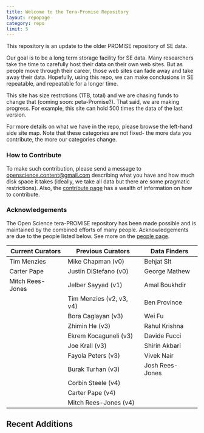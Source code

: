 ```yaml
---
title: Welcome to the Tera-Promise Repository
layout: repopage
category: repo
limit: 5
---
```


This repository is an update to the older PROMISE repository of SE data.

Our goal is to be a long term storage facility for SE data. Many researchers take the time to carefully host their data on their own web sites. But as people move through their career, those web sites can fade away and take away their data. Hopefully, using this repo, we can make 
conclusions in SE repeatable, and repeatable for a  longer time.

This site has size restrctions (1TB, total) and we are chasing funds to change that (coming soon: peta-Promise?). That said, we are making progress. For example, this site can hold 500 times the data of the last version. 

For more details on what we have in the repo, please browse the left-hand side site map. Note that these categories are not
fixed- the more data you contribute, the more our categories change.

### How to Contribute 

To make such  contribution, please send a message to
[openscience.content@gmail.com](mailto:openscience.content@gmail.com) 
describing what you have and how much disk space it takes (ideally, we  take all data but there are some pragmatic restrictions).
Also, the [contribute page](/repo/contribute) has a wealth of information on how to contribute.


### Acknowledgements

The Open Science tera-PROMISE repository has been made possible and is maintained by the combined efforts of many people. Acknowledgements are due to the people listed below. See more on the [people page](/repo/people).

Current Curators | Previous Curators        |   Data Finders  
-----------------|--------------------------|------------------
Tim Menzies      | Mike Chapman (v0)        | Behjat Slt       
Carter Pape      | Justin DiStefano (v0)    | George Mathew    
Mitch Rees-Jones | Jelber Sayyad (v1)       | Amal Boukhdir    
                 | Tim Menzies (v2, v3, v4) | Ben Province     
                 | Bora Caglayan (v3)       | Wei Fu           
                 | Zhimin He (v3)           | Rahul Krishna    
                 | Ekrem Kocaguneli (v3)    | Davide Fucci     
                 | Joe Krall (v3)           | Shirin Akbari    
                 | Fayola Peters (v3)       | Vivek Nair       
                 | Burak Turhan (v3)        | Josh Rees-Jones  
                 | Corbin Steele (v4)       |                  
                 | Carter Pape (v4)         |                  
                 | Mitch Rees-Jones (v4)    |                  


## Recent Additions


